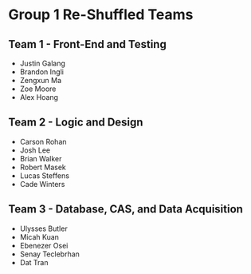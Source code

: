 # Group 1 Re-Shuffled Teams

## Team 1 - Front-End and Testing

+ Justin Galang
+ Brandon Ingli
+ Zengxun Ma
+ Zoe Moore
+ Alex Hoang

## Team 2 - Logic and Design

+ Carson Rohan
+ Josh Lee
+ Brian Walker
+ Robert Masek
+ Lucas Steffens
+ Cade Winters

## Team 3 - Database, CAS, and Data Acquisition

+ Ulysses Butler
+ Micah Kuan
+ Ebenezer Osei
+ Senay Teclebrhan
+ Dat Tran